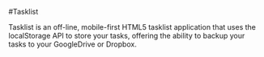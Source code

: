 #Tasklist

Tasklist is an off-line, mobile-first HTML5 tasklist application that uses the localStorage API to store your tasks, offering the ability to backup your tasks to your GoogleDrive or Dropbox.
